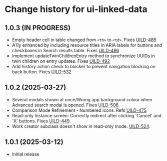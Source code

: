 # Change history for ui-linked-data

## 1.0.3 (IN PROGRESS)
* Empty header cell in table changed from `<th>` to `<td>`. Fixes [UILD-485]
* A11y enhanced by including resource titles in ARIA labels for buttons and checkboxes in Search results table. Fixes [UILD-486]
* Implement updateTwinChildrenEntry method to synchronize UUIDs in twin children on entry updates. Fixes [UILD-492]
* Add history action check to blocker to prevent navigation blocking on back button. Fixes [UILD-532]

[UILD-485]:https://folio-org.atlassian.net/browse/UILD-485
[UILD-486]:https://folio-org.atlassian.net/browse/UILD-486
[UILD-492]: https://folio-org.atlassian.net/browse/UILD-492
[UILD-532]: https://folio-org.atlassian.net/browse/UILD-532

## 1.0.2 (2025-03-27)
* Several modals shown at once/Wrong app background colour when Advanced search modal is opened. Fixes [UILD-506]. 
* Comparison Mode Refinement - Numbered icons. Refs [UILD-475].
* Read-only Instance screen: Correctly redirect after clicking 'Cancel' and 'X' buttons. Fixes [UILD-449].
* Work creator subclass doesn't show in read-only mode. [UILD-524].

[UILD-506]:https://folio-org.atlassian.net/browse/UILD-506
[UILD-475]:https://folio-org.atlassian.net/browse/UILD-475
[UILD-449]:https://folio-org.atlassian.net/browse/UILD-449
[UILD-524]:https://folio-org.atlassian.net/browse/UILD-524

## 1.0.1 (2025-03-12)
- Initial release


